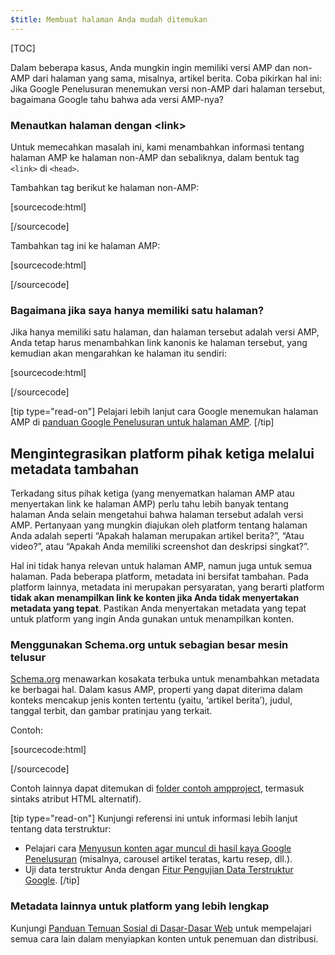 ```yaml
---
$title: Membuat halaman Anda mudah ditemukan
---
```

[TOC]


Dalam beberapa kasus, Anda mungkin ingin memiliki versi AMP dan non-AMP dari halaman yang sama, misalnya, artikel berita. Coba pikirkan hal ini: Jika Google Penelusuran menemukan versi non-AMP dari halaman tersebut, bagaimana Google tahu bahwa ada versi AMP-nya?

### Menautkan halaman dengan &lt;link&gt;

Untuk memecahkan masalah ini, kami menambahkan informasi tentang halaman AMP ke halaman non-AMP dan sebaliknya, dalam bentuk tag `<link>` di `<head>`.

Tambahkan tag berikut ke halaman non-AMP:

[sourcecode:html]
<link rel="amphtml" href="https://www.example.com/url/to/amp/document.html">
[/sourcecode]

Tambahkan tag ini ke halaman AMP:

[sourcecode:html]
<link rel="canonical" href="https://www.example.com/url/to/full/document.html">
[/sourcecode]

### Bagaimana jika saya hanya memiliki satu halaman?

Jika hanya memiliki satu halaman, dan halaman tersebut adalah versi AMP, Anda tetap harus menambahkan link kanonis ke halaman tersebut, yang kemudian akan mengarahkan ke halaman itu sendiri:

[sourcecode:html]
<link rel="canonical" href="https://www.example.com/url/to/amp/document.html">
[/sourcecode]

[tip type="read-on"]
Pelajari lebih lanjut cara Google menemukan halaman AMP di [panduan Google Penelusuran untuk halaman AMP](https://support.google.com/webmasters/answer/6340290).
[/tip]

## Mengintegrasikan platform pihak ketiga melalui metadata tambahan

Terkadang situs pihak ketiga (yang menyematkan halaman AMP atau menyertakan link ke halaman AMP) perlu tahu lebih banyak tentang halaman Anda selain mengetahui bahwa halaman tersebut adalah versi AMP. Pertanyaan yang mungkin diajukan oleh platform tentang halaman Anda adalah seperti “Apakah halaman merupakan artikel berita?”, “Atau video?”, atau “Apakah Anda memiliki screenshot dan deskripsi singkat?”.

Hal ini tidak hanya relevan untuk halaman AMP, namun juga untuk semua halaman. Pada beberapa platform, metadata ini bersifat tambahan. Pada platform lainnya, metadata ini merupakan persyaratan, yang berarti platform **tidak akan menampilkan link ke konten jika Anda tidak menyertakan metadata yang tepat**. Pastikan Anda menyertakan metadata yang tepat untuk platform yang ingin Anda gunakan untuk menampilkan konten.

### Menggunakan Schema.org untuk sebagian besar mesin telusur

[Schema.org](http://schema.org/) menawarkan kosakata terbuka untuk menambahkan metadata ke berbagai hal. Dalam kasus AMP, properti yang dapat diterima dalam konteks mencakup jenis konten tertentu (yaitu, ‘artikel berita’), judul, tanggal terbit, dan gambar pratinjau yang terkait.

Contoh:

[sourcecode:html]
<script type="application/ld+json">
  {
    "@context": "http://schema.org",
    "@type": "NewsArticle",
    "mainEntityOfPage": "http://cdn.ampproject.org/article-metadata.html",
    "headline": "Lorem Ipsum",
    "datePublished": "1907-05-05T12:02:41Z",
    "dateModified": "1907-05-05T12:02:41Z",
    "description": "The Catiline Orations continue to beguile engineers and designers alike -- but can it stand the test of time?",
    "author": {
      "@type": "Person",
      "name": "Jordan M Adler"
    },
    "publisher": {
      "@type": "Organization",
      "name": "Google",
      "logo": {
        "@type": "ImageObject",
        "url": "http://cdn.ampproject.org/logo.jpg",
        "width": 600,
        "height": 60
      }
    },
    "image": {
      "@type": "ImageObject",
      "url": "http://cdn.ampproject.org/leader.jpg",
      "height": 2000,
      "width": 800
    }
  }
</script>
[/sourcecode]

Contoh lainnya dapat ditemukan di [folder contoh ampproject](https://github.com/ampproject/amphtml/tree/master/examples/metadata-examples), termasuk sintaks atribut HTML alternatif).

[tip type="read-on"] Kunjungi referensi ini untuk informasi lebih lanjut tentang data terstruktur:

* Pelajari cara [Menyusun konten agar muncul di hasil kaya Google Penelusuran](https://developers.google.com/search/docs/guides/mark-up-content) (misalnya, carousel artikel teratas, kartu resep, dll.).
* Uji data terstruktur Anda dengan [Fitur Pengujian Data Terstruktur Google](https://developers.google.com/structured-data/testing-tool/).
[/tip]

### Metadata lainnya untuk platform yang lebih lengkap

Kunjungi [Panduan Temuan Sosial di Dasar-Dasar Web](https://developers.google.com/web/fundamentals/discovery-and-monetization/social-discovery/) untuk mempelajari semua cara lain dalam menyiapkan konten untuk penemuan dan distribusi.
 
 
